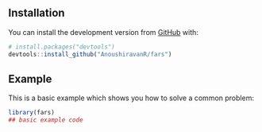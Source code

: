 
## Installation

You can install the development version from
[GitHub](https://github.com/) with:

``` r
# install.packages("devtools")
devtools::install_github("AnoushiravanR/fars")
```

## Example

This is a basic example which shows you how to solve a common problem:

``` r
library(fars)
## basic example code
```
